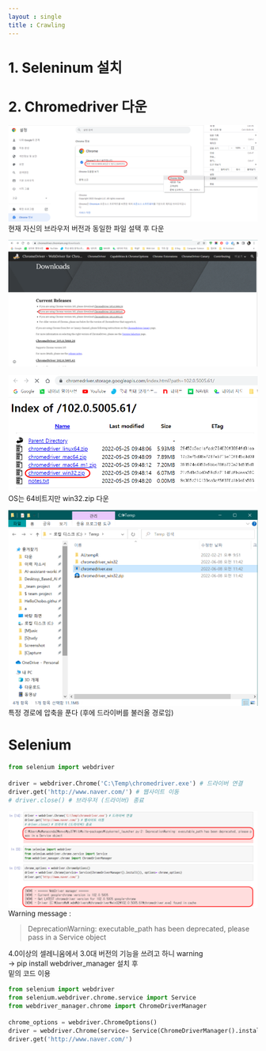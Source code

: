 ```yaml
---
layout : single
title : Crawling
---
```



# 1. Seleninum 설치

# 2. Chromedriver 다운

![](../../assets/images/2022-06-08-11-36-48.png)
현재 자신의 브라우저 버전과 동일한 파일 설택 후 다운

![](../../assets/images/2022-06-08-11-40-20.png)

![](../../assets/images/2022-06-08-11-41-44.png)
OS는 64비트지만 win32.zip 다운

![](../../assets/images/2022-06-08-11-43-19.png)
특정 경로에 압축을 푼다 (후에 드라이버를 불러올 경로임)


# Selenium
```python
from selenium import webdriver

driver = webdriver.Chrome('C:\Temp\chromedriver.exe') # 드라이버 연결
driver.get('http://www.naver.com/') # 웹사이트 이동
# driver.close() # 브라우저 (드라이버) 종료
```
![](../../assets/images/2022-06-08-11-56-44.png)
Warning message :
> DeprecationWarning: executable_path has been deprecated, please pass in a Service object

4.0이상의 셀레니움에서 3.0대 버전의 기능을 쓰려고 하니 warning  
-> pip install webdriver_manager 설치 후  
밑의 코드 이용

```python
from selenium import webdriver
from selenium.webdriver.chrome.service import Service
from webdriver_manager.chrome import ChromeDriverManager

chrome_options = webdriver.ChromeOptions()
driver = webdriver.Chrome(service= Service(ChromeDriverManager().install()), options= chrome_options)
driver.get('http://www.naver.com/')
```